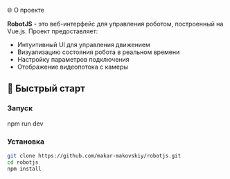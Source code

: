 🌐 О проекте

**RobotJS** - это веб-интерфейс для управления роботом, построенный на Vue.js. Проект предоставляет:

- Интуитивный UI для управления движением
- Визуализацию состояния робота в реальном времени
- Настройку параметров подключения
- Отображение видеопотока с камеры

## 🚀 Быстрый старт

### Запуск
npm run dev

### Установка
```bash
git clone https://github.com/makar-makovskiy/robotjs.git
cd robotjs
npm install


